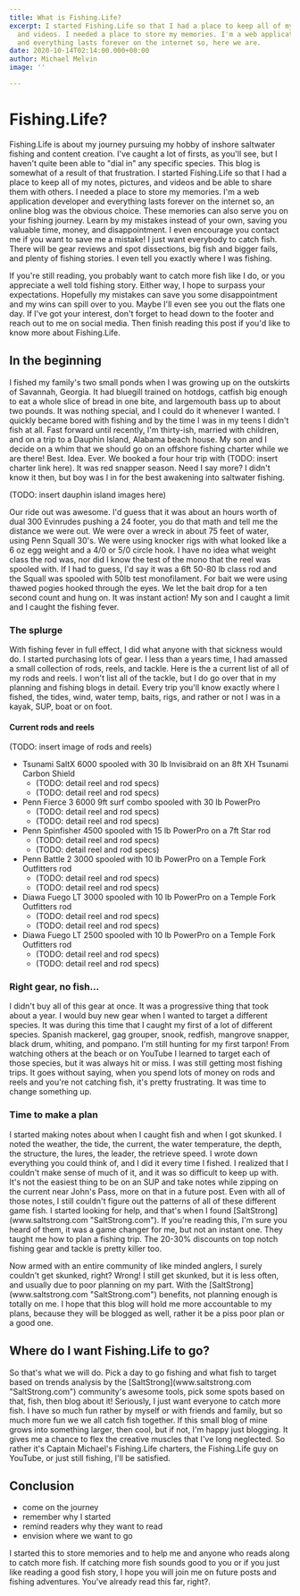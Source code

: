 ```yaml
---
title: What is Fishing.Life?
excerpt: I started Fishing.Life so that I had a place to keep all of my notes, pictures,
  and videos. I needed a place to store my memories. I'm a web application developer
  and everything lasts forever on the internet so, here we are.
date: 2020-10-14T02:14:00.000+00:00
author: Michael Melvin
image: ''

---
```

# Fishing.Life?

<p>Fishing.Life is about my journey pursuing my hobby of inshore saltwater fishing and content creation. I've caught a lot of firsts, as you'll see, but I haven't quite been able to "dial in" any specific species. This blog is somewhat of a result of that frustration. I started Fishing.Life so that I had a place to keep all of my notes, pictures, and videos and be able to share them with others. I needed a place to store my memories. I'm a web application developer and everything lasts forever on the internet so, an online blog was the obvious choice. These memories can also serve you on your fishing journey. Learn by my mistakes instead of your own, saving you valuable time, money, and disappointment. I even encourage you contact me if you want to save me a mistake! I just want everybody to catch fish. There will be gear reviews and spot dissections, big fish and bigger fails, and plenty of fishing stories. I even tell you exactly where I was fishing.</p>

<p>If you're still reading, you probably want to catch more fish like I do, or you appreciate a well told fishing story. Either way, I hope to surpass your expectations. Hopefully my mistakes can save you some disappointment and my wins can spill over to you. Maybe I'll even see you out the flats one day. If I've got your interest, don't forget to head down to the footer and reach out to me on social media. Then finish reading this post if you'd like to know more about Fishing.Life.</p>

## In the beginning

<p>I fished my family's two small ponds when I was growing up on the outskirts of Savannah, Georgia. It had bluegill trained on hotdogs, catfish big enough to eat a whole slice of bread in one bite, and largemouth bass up to about two pounds. It was nothing special, and I could do it whenever I wanted. I quickly became bored with fishing and by the time I was in my teens I didn't fish at all. Fast forward until recently, I'm thirty-ish, married with children, and on a trip to a Dauphin Island, Alabama beach house. My son and I decide on a whim that we should go on an offshore fishing charter while we are there! Best. Idea. Ever. We booked a four hour trip with (TODO: insert charter link here). It was red snapper season. Need I say more? I didn't know it then, but boy was I in for the best awakening into saltwater fishing.</p>

(TODO: insert dauphin island images here)

<p>Our ride out was awesome. I'd guess that it was about an hours worth of dual 300 Evinrudes pushing a 24 footer, you do that math and tell me the distance we were out. We were over a wreck in about 75 feet of water, using Penn Squall 30's. We were using knocker rigs with what looked like a 6 oz egg weight and a 4/0 or 5/0 circle hook. I have no idea what weight class the rod was, nor did I know the test of the mono that the reel was spooled with. If I had to guess, I'd say it was a 6ft 50-80 lb class rod and the Squall was spooled with 50lb test monofilament. For bait we were using thawed pogies hooked through the eyes. We let the bait drop for a ten second count and hung on. It was instant action! My son and I caught a limit and I caught the fishing fever.</p>

### The splurge

<p>With fishing fever in full effect, I did what anyone with that sickness would do. I started purchasing lots of gear. I less than a years time, I had amassed a small collection of rods, reels, and tackle. Here is the a current list of all of my rods and reels. I won't list all of the tackle, but I do go over that in my planning and fishing blogs in detail. Every trip you'll know exactly where I fished, the tides, wind, water temp, baits, rigs, and rather or not I was in a kayak, SUP, boat or on foot.</p>

#### Current rods and reels

(TODO: insert image of rods and reels)

* Tsunami SaltX 6000 spooled with 30 lb Invisibraid on an 8ft XH Tsunami Carbon Shield
  * (TODO: detail reel and rod specs)
  * (TODO: detail reel and rod specs)
* Penn Fierce 3 6000 9ft surf combo spooled with 30 lb PowerPro
  * (TODO: detail reel and rod specs)
  * (TODO: detail reel and rod specs)
* Penn Spinfisher 4500 spooled with 15 lb PowerPro on a 7ft Star rod
  * (TODO: detail reel and rod specs)
  * (TODO: detail reel and rod specs)
* Penn Battle 2 3000 spooled with 10 lb PowerPro on a Temple Fork Outfitters rod
  * (TODO: detail reel and rod specs)
  * (TODO: detail reel and rod specs)
* Diawa Fuego LT 3000 spooled with 10 lb PowerPro on a Temple Fork Outfitters rod
  * (TODO: detail reel and rod specs)
  * (TODO: detail reel and rod specs)
* Diawa Fuego LT 2500 spooled with 10 lb PowerPro on a Temple Fork Outfitters rod
  * (TODO: detail reel and rod specs)
  * (TODO: detail reel and rod specs)

### Right gear, no fish...

<p>I didn't buy all of this gear at once. It was a progressive thing that took about a year. I would buy new gear when I wanted to target a different species. It was during this time that I caught my first of a lot of different species. Spanish mackerel, gag grouper, snook, redfish, mangrove snapper, black drum, whiting, and pompano. I'm still hunting for my first tarpon! From watching others at the beach or on YouTube I learned to target each of those species, but it was always hit or miss. I was still getting most fishing trips. It goes without saying, when you spend lots of money on rods and reels and you're not catching fish, it's pretty frustrating. It was time to change something up.</p>

### Time to make a plan

<p>I started making notes about when I caught fish and when I got skunked. I noted the weather, the tide, the current, the water temperature, the depth, the structure, the lures, the leader, the retrieve speed. I wrote down everything you could think of, and I did it every time I fished. I realized that I couldn't make sense of much of it, and it was so difficult to keep up with. It's not the easiest thing to be on an SUP and take notes while zipping on the current near John's Pass, more on that in a future post. Even with all of those notes, I still couldn't figure out the patterns of all of these different game fish. I started looking for help, and that's when I found [SaltStrong](www.saltstrong.com "SaltStrong.com"). If you're reading this, I'm sure you heard of them, it was a game changer for me, but not an instant one. They taught me how to plan a fishing trip. The 20-30% discounts on top notch fishing gear and tackle is pretty killer too.</p>

<p>Now armed with an entire community of like minded anglers, I surely couldn't get skunked, right? Wrong! I still get skunked, but it is less often, and usually due to poor planning on my part. With the [SaltStrong](www.saltstrong.com "SaltStrong.com") benefits, not planning enough is totally on me. I hope that this blog will hold me more accountable to my plans, because they will be blogged as well, rather it be a piss poor plan or a good one.</p>

## Where do I want Fishing.Life to go?

<p>So that's what we will do. Pick a day to go fishing and what fish to target based on trends analysis by the [SaltStrong](www.saltstrong.com "SaltStrong.com") community's awesome tools, pick some spots based on that, fish, then blog about it! Seriously, I just want everyone to catch more fish. I have so much fun rather by myself or with friends and family, but so much more fun we we all catch fish together. If this small blog of mine grows into something larger, then cool, but if not, I'm happy just blogging. It gives me a chance to flex the creative muscles that I've long neglected. So rather it's Captain Michael's Fishing.Life charters, the Fishing.Life guy on YouTube, or just still fishing, I'll be satisfied.</p>

## Conclusion

* come on the journey
* remember why I started
* remind readers why they want to read
* envision where we want to go

<p>I started this to store memories and to help me and anyone who reads along to catch more fish. If catching more fish sounds good to you or if you just like reading a good fish story, I hope you will join me on future posts and fishing adventures. You've already read this far, right?.</p>